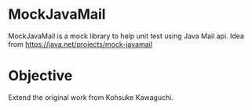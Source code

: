 MockJavaMail
============

MockJavaMail is a mock library to help unit test using Java Mail api. Idea from https://java.net/projects/mock-javamail

Objective
============

Extend the original work from Kohsuke Kawaguchi.

